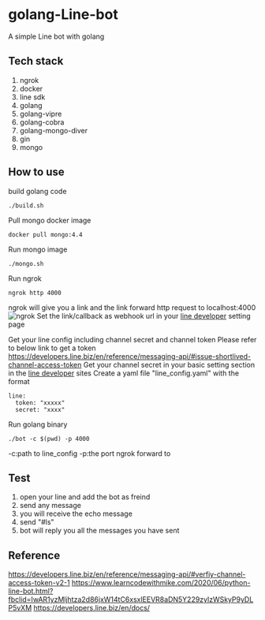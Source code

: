 # golang-Line-bot
A simple Line bot with golang

## Tech stack
1. ngrok
2. docker
3. line sdk
4. golang
5. golang-vipre
6. golang-cobra
7. golang-mongo-diver
8. gin
9. mongo

## How to use

build golang code
```
./build.sh
```

Pull mongo docker image
```
docker pull mongo:4.4
```

Run mongo image
```
./mongo.sh
```

Run ngrok
```
ngrok http 4000
```
ngrok will give you a link and the link forward http request to localhost:4000
![ngrok](https://user-images.githubusercontent.com/28688049/198027967-e9339925-d219-47dc-9fbc-a1b947daee29.png)
Set the link/callback as webhook url in your [line developer](https://developers.line.biz/zh-hant/ "link") setting page


Get your line config including channel secret and channel token
Please refer to below link to get a token
https://developers.line.biz/en/reference/messaging-api/#issue-shortlived-channel-access-token
Get your channel secret in your basic setting section in the [line developer](https://developers.line.biz/zh-hant/ "link") sites
Create a yaml file "line_config.yaml" with the format
```
line:
  token: "xxxxx"
  secret: "xxxx"
```

Run golang binary
```
./bot -c $(pwd) -p 4000
```
-c:path to line_config 
-p:the port ngrok forward to

## Test
1. open your line and add the bot as freind
2. send any message
3. you will receive the echo message
4. send "#ls"
5. bot will reply you all the messages you have sent

## Reference
https://developers.line.biz/en/reference/messaging-api/#verfiy-channel-access-token-v2-1
https://www.learncodewithmike.com/2020/06/python-line-bot.html?fbclid=IwAR1yzMljhtza2d86jxW14tC6xsxlEEVR8aDN5Y229zylzWSkyP9yDLP5vXM
https://developers.line.biz/en/docs/
